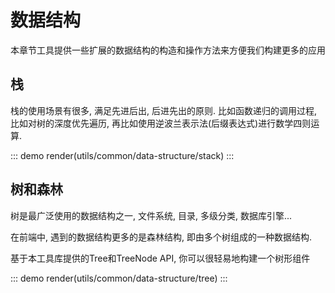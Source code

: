 # 数据结构

本章节工具提供一些扩展的数据结构的构造和操作方法来方便我们构建更多的应用

## 栈

栈的使用场景有很多, 满足先进后出, 后进先出的原则. 比如函数递归的调用过程, 比如对树的深度优先遍历, 再比如使用逆波兰表示法(后缀表达式)进行数学四则运算.

::: demo
render(utils/common/data-structure/stack)
:::

## 树和森林

树是最广泛使用的数据结构之一, 文件系统, 目录, 多级分类, 数据库引擎...

在前端中, 遇到的数据结构更多的是森林结构, 即由多个树组成的一种数据结构.

基于本工具库提供的Tree和TreeNode API, 你可以很轻易地构建一个树形组件

::: demo
render(utils/common/data-structure/tree)
:::